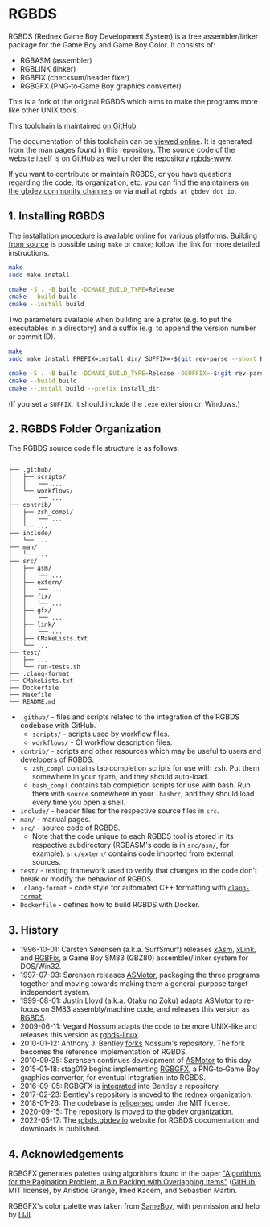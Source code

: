 # RGBDS

RGBDS (Rednex Game Boy Development System) is a free assembler/linker package
for the Game Boy and Game Boy Color. It consists of:

- RGBASM (assembler)
- RGBLINK (linker)
- RGBFIX (checksum/header fixer)
- RGBGFX (PNG‐to‐Game Boy graphics converter)

This is a fork of the original RGBDS which aims to make the programs more like
other UNIX tools.


This toolchain is maintained [on GitHub](https://github.com/gbdev/rgbds).

The documentation of this toolchain can be [viewed online](https://rgbds.gbdev.io/docs/).
It is generated from the man pages found in this repository.
The source code of the website itself is on GitHub as well under the repository
[rgbds-www](https://github.com/gbdev/rgbds-www).

If you want to contribute or maintain RGBDS, or you have questions regarding the code, its
organization, etc. you can find the maintainers [on the gbdev community channels](https://gbdev.io/chat)
or via mail at `rgbds at gbdev dot io`.

## 1. Installing RGBDS

The [installation procedure](https://rgbds.gbdev.io/install) is available
online for various platforms. [Building from source](https://rgbds.gbdev.io/install/source)
is possible using `make` or `cmake`; follow the link for more detailed instructions.

```sh
make
sudo make install
```

```sh
cmake -S . -B build -DCMAKE_BUILD_TYPE=Release
cmake --build build
cmake --install build
```

Two parameters available when building are a prefix (e.g. to put the executables in a directory)
and a suffix (e.g. to append the version number or commit ID).

```sh
make
sudo make install PREFIX=install_dir/ SUFFIX=-$(git rev-parse --short HEAD)
```

```sh
cmake -S . -B build -DCMAKE_BUILD_TYPE=Release -DSUFFIX=-$(git rev-parse --short HEAD)
cmake --build build
cmake --install build --prefix install_dir
```

(If you set a `SUFFIX`, it should include the `.exe` extension on Windows.)

## 2. RGBDS Folder Organization

The RGBDS source code file structure is as follows:

```
.
├── .github/
│   ├── scripts/
│   │   └── ...
│   └── workflows/
│       └── ...
├── contrib/
│   ├── zsh_compl/
│   │   └── ...
│   └── ...
├── include/
│   └── ...
├── man/
│   └── ...
├── src/
│   ├── asm/
│   │   └── ...
│   ├── extern/
│   │   └── ...
│   ├── fix/
│   │   └── ...
│   ├── gfx/
│   │   └── ...
│   ├── link/
│   │   └── ...
│   ├── CMakeLists.txt
│   └── ...
├── test/
│   ├── ...
│   └── run-tests.sh
├── .clang-format
├── CMakeLists.txt
├── Dockerfile
├── Makefile
└── README.md
```

- `.github/` - files and scripts related to the integration of the RGBDS codebase with
  GitHub.
  * `scripts/` - scripts used by workflow files.
  * `workflows/` - CI workflow description files.
- `contrib/` - scripts and other resources which may be useful to users and developers of
  RGBDS.
  * `zsh_compl` contains tab completion scripts for use with zsh. Put them somewhere in
    your `fpath`, and they should auto-load.
  * `bash_compl` contains tab completion scripts for use with bash. Run them with `source`
    somewhere in your `.bashrc`, and they should load every time you open a shell.
- `include/` - header files for the respective source files in `src`.
- `man/` - manual pages.
- `src/` - source code of RGBDS.
  * Note that the code unique to each RGBDS tool is stored in its respective subdirectory
    (RGBASM's code is in `src/asm/`, for example). `src/extern/` contains code imported from
    external sources.
- `test/` - testing framework used to verify that changes to the code don't break or
  modify the behavior of RGBDS.
- `.clang-format` - code style for automated C++ formatting with
  [`clang-format`](https://clang.llvm.org/docs/ClangFormat.html).
- `Dockerfile` - defines how to build RGBDS with Docker.

## 3. History

- 1996-10-01: Carsten Sørensen (a.k.a. SurfSmurf) releases
  [xAsm](http://otakunozoku.com/RGBDSdocs/asm.htm),
  [xLink](http://otakunozoku.com/RGBDSdocs/link.htm), and
  [RGBFix](http://otakunozoku.com/RGBDSdocs/fix.htm),
  a Game Boy SM83 (GBZ80) assembler/linker system for DOS/Win32.
- 1997-07-03: Sørensen releases [ASMotor](http://otakunozoku.com/RGBDSdocs/geninfo.htm),
  packaging the three programs together and moving towards making them a
  general-purpose target-independent system.
- 1999-08-01: Justin Lloyd (a.k.a. Otaku no Zoku) adapts ASMotor to re-focus
  on SM83 assembly/machine code, and releases this version as
  [RGBDS](http://otakunozoku.com/rednex-gameboy-development-system/).
- 2009-06-11: Vegard Nossum adapts the code to be more UNIX-like and releases
  this version as [rgbds-linux](https://github.com/vegard/rgbds-linux).
- 2010-01-12: Anthony J. Bentley [forks](https://github.com/bentley) Nossum's
  repository. The fork becomes the reference implementation of RGBDS.
- 2010-09-25: Sørensen continues development of
  [ASMotor](https://github.com/asmotor/asmotor) to this day.
- 2015-01-18: stag019 begins implementing [RGBGFX](https://github.com/stag019/rgbgfx),
  a PNG‐to‐Game Boy graphics converter, for eventual integration into RGBDS.
- 2016-09-05: RGBGFX is
  [integrated](https://github.com/gbdev/rgbds/commit/c3c31138ddbd8680d4e67957e387f2816798a71b)
  into Bentley's repository.
- 2017-02-23: Bentley's repository is moved to the [rednex](https://github.com/rednex)
  organization.
- 2018-01-26: The codebase is [relicensed](https://github.com/gbdev/rgbds/issues/128)
  under the MIT license.
- 2020-09-15: The repository is [moved](https://github.com/gbdev/rgbds/issues/567)
  to the [gbdev](https://github.com/gbdev) organization.
- 2022-05-17: The [rgbds.gbdev.io](https://rgbds.gbdev.io) website for RGBDS
  documentation and downloads is published.

## 4. Acknowledgements

RGBGFX generates palettes using algorithms found in the paper
["Algorithms for the Pagination Problem, a Bin Packing with Overlapping Items"](https://arxiv.org/abs/1605.00558)
([GitHub](https://github.com/pagination-problem/pagination), MIT license),
by Aristide Grange, Imed Kacem, and Sébastien Martin.

RGBGFX's color palette was taken from [SameBoy](https://sameboy.github.io), with permission and help
by [LIJI](https://github.com/LIJI32).
